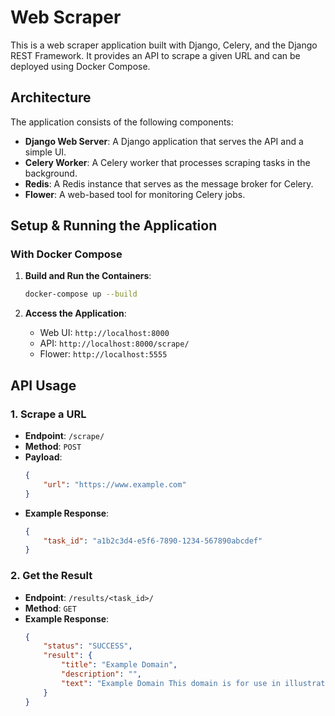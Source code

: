 # Web Scraper

This is a web scraper application built with Django, Celery, and the Django REST Framework. It provides an API to scrape a given URL and can be deployed using Docker Compose.

## Architecture

The application consists of the following components:

-   **Django Web Server**: A Django application that serves the API and a simple UI.
-   **Celery Worker**: A Celery worker that processes scraping tasks in the background.
-   **Redis**: A Redis instance that serves as the message broker for Celery.
-   **Flower**: A web-based tool for monitoring Celery jobs.

## Setup & Running the Application

### With Docker Compose

1.  **Build and Run the Containers**:
    ```bash
    docker-compose up --build
    ```

2.  **Access the Application**:
    -   Web UI: `http://localhost:8000`
    -   API: `http://localhost:8000/scrape/`
    -   Flower: `http://localhost:5555`

## API Usage

### 1. Scrape a URL

-   **Endpoint**: `/scrape/`
-   **Method**: `POST`
-   **Payload**:
    ```json
    {
        "url": "https://www.example.com"
    }
    ```
-   **Example Response**:
    ```json
    {
        "task_id": "a1b2c3d4-e5f6-7890-1234-567890abcdef"
    }
    ```

### 2. Get the Result

-   **Endpoint**: `/results/<task_id>/`
-   **Method**: `GET`
-   **Example Response**:
    ```json
    {
        "status": "SUCCESS",
        "result": {
            "title": "Example Domain",
            "description": "",
            "text": "Example Domain This domain is for use in illustrative examples in documents..."
        }
    }
    ```
